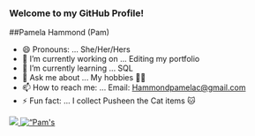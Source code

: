 ### Welcome to my GitHub Profile!

##Pamela Hammond (Pam)

- 😄 Pronouns: ... She/Her/Hers
- 🔭 I’m currently working on ... Editing my portfolio 
- 🌱 I’m currently learning ... SQL
- 💬 Ask me about ... My hobbies 🎾🧩
- 📫 How to reach me: ... Email: Hammondpamelac@gmail.com
- ⚡ Fun fact: ... I collect Pusheen the Cat items 🐱

<a href=“https://github.com/PamtheHam/PamtheHam”>
  <img align=“right” src=“https://github-readme-stats.vercel.app/api/top-langs/?username=PamtheHam&show=java,html,css,tex&title_color=57A6FF&text_color=c9cacc&icon_color=2bbc8a&bg_color=0D1116&border_color=57A6FF&langs_count=3” />
</a>
<a href=“https://github.com/PamtheHam/PamtheHam”>
  <img align=“left” src=“https://github-readme-stats.vercel.app/api?username=PamtheHam&line_height=27&count_private=false&title_color=57A6FF&text_color=c9cacc&icon_color=57A6FF&bg_color=0D1116&border_color=57A6FF” alt=“Pam's Github Statistics”/>
</a>


